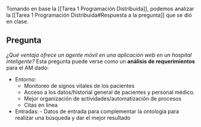 Tomando en base la [[Tarea 1 Programación Distribuida]], podemos analizar la [[Tarea 1 Programación Distribuida#Respuesta a la pregunta]] que se dió en clase.


## Pregunta
_¿Qué ventaja ofrece un agente móvil en una aplicación web en un hospital inteligente?_
Esta pregunta puede verse como un **análisis de requerimientos** para el AM dado:
- Entorno:
	- Monitoreo de signos vitales de los pacientes
	- Acceso a los datos/historial general de pacientes y personal médico.
	- Mejor organización de actividades/automatización de procesos
	- Citas en linea
- Entradas:
		- Datos de entrada para complementar la ontología para realizar una búsqueda y dar el mejor resultado